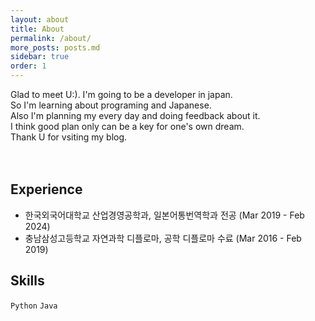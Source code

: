 ```yaml
---
layout: about
title: About
permalink: /about/
more_posts: posts.md
sidebar: true
order: 1
---
```

Glad to meet U:). I'm going to be a developer in japan.<br>
So I'm learning about programing and Japanese.<br>
Also I'm planning my every day and doing feedback about it.<br>
I think good plan only can be a key for one's own dream.<br>
Thank U for vsiting my blog.<br><br><br>


## Experience

- 한국외국어대학교 산업경영공학과, 일본어통번역학과 전공 (Mar 2019 - Feb 2024)
- 충남삼성고등학교 자연과학 디플로마, 공학 디플로마 수료 (Mar 2016 - Feb 2019)

## Skills

`Python` `Java`
